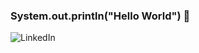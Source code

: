 ### System.out.println("Hello World") 👋

![LinkedIn](https://img.shields.io/badge/LinkedIn-Profile-lightgrey?endpoint?url=walimorris.dev&style=for-the-badge&logo=subaru)


<!--
**walimorris/walimorris** is a ✨ _special_ ✨ repository because its `README.md` (this file) appears on your GitHub profile.

Here are some ideas to get you started:

- 🔭 I’m currently working on ...
- 🌱 I’m currently learning ...
- 👯 I’m looking to collaborate on ...
- 🤔 I’m looking for help with ...
- 💬 Ask me about ...
- 📫 How to reach me: ...
- 😄 Pronouns: ...
- ⚡ Fun fact: ...
-->
